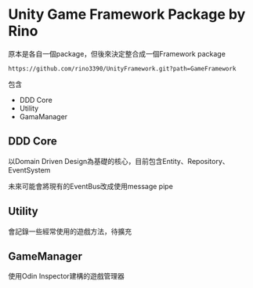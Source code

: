 # Unity Game Framework Package by Rino

原本是各自一個package，但後來決定整合成一個Framework package
```
https://github.com/rino3390/UnityFramework.git?path=GameFramework
```

包含

* DDD Core
* Utility
* GamaManager

## DDD Core
以Domain Driven Design為基礎的核心，目前包含Entity、Repository、EventSystem

未來可能會將現有的EventBus改成使用message pipe

## Utility
會記錄一些經常使用的遊戲方法，待擴充

## GameManager

使用Odin Inspector建構的遊戲管理器
